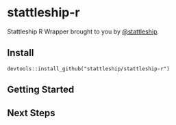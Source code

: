 # stattleship-r

Stattleship R Wrapper brought to you by [@stattleship](https://twitter.com/stattleship).

## Install
`devtools::install_github("stattleship/stattleship-r")`


## Getting Started


## Next Steps
